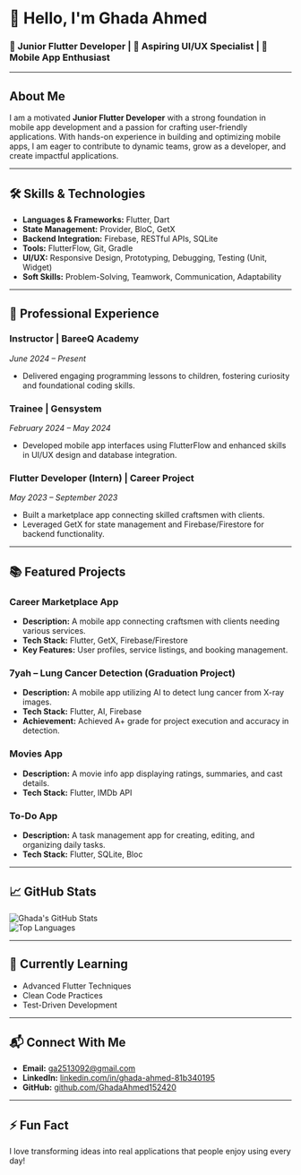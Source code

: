 # 👋 Hello, I'm Ghada Ahmed  

### 🌟 Junior Flutter Developer | 🎨 Aspiring UI/UX Specialist | 📱 Mobile App Enthusiast  

---

## About Me  

I am a motivated **Junior Flutter Developer** with a strong foundation in mobile app development and a passion for crafting user-friendly applications. With hands-on experience in building and optimizing mobile apps, I am eager to contribute to dynamic teams, grow as a developer, and create impactful applications.  

---

## 🛠 Skills & Technologies  

- **Languages & Frameworks:** Flutter, Dart  
- **State Management:** Provider, BloC, GetX  
- **Backend Integration:** Firebase, RESTful APIs, SQLite  
- **Tools:** FlutterFlow, Git, Gradle  
- **UI/UX:** Responsive Design, Prototyping, Debugging, Testing (Unit, Widget)  
- **Soft Skills:** Problem-Solving, Teamwork, Communication, Adaptability  

---

## 💼 Professional Experience  

### Instructor | BareeQ Academy  
*June 2024 – Present*  
- Delivered engaging programming lessons to children, fostering curiosity and foundational coding skills.  

### Trainee | Gensystem  
*February 2024 – May 2024*  
- Developed mobile app interfaces using FlutterFlow and enhanced skills in UI/UX design and database integration.  

### Flutter Developer (Intern) | Career Project  
*May 2023 – September 2023*  
- Built a marketplace app connecting skilled craftsmen with clients.  
- Leveraged GetX for state management and Firebase/Firestore for backend functionality.  

---

## 📚 Featured Projects  

### Career Marketplace App  
- **Description:** A mobile app connecting craftsmen with clients needing various services.  
- **Tech Stack:** Flutter, GetX, Firebase/Firestore  
- **Key Features:** User profiles, service listings, and booking management.  

### 7yah – Lung Cancer Detection (Graduation Project)  
- **Description:** A mobile app utilizing AI to detect lung cancer from X-ray images.  
- **Tech Stack:** Flutter, AI, Firebase  
- **Achievement:** Achieved A+ grade for project execution and accuracy in detection.  

### Movies App  
- **Description:** A movie info app displaying ratings, summaries, and cast details.  
- **Tech Stack:** Flutter, IMDb API  

### To-Do App  
- **Description:** A task management app for creating, editing, and organizing daily tasks.  
- **Tech Stack:** Flutter, SQLite, Bloc  

---

## 📈 GitHub Stats  

![Ghada's GitHub Stats](https://github-readme-stats.vercel.app/api?username=GhadaAhmed152420&show_icons=true&theme=radical)  
![Top Languages](https://github-readme-stats.vercel.app/api/top-langs/?username=GhadaAhmed152420&layout=compact&theme=radical)  

---

## 🌱 Currently Learning  

- Advanced Flutter Techniques  
- Clean Code Practices  
- Test-Driven Development  

---

## 📬 Connect With Me  

- **Email:** [ga2513092@gmail.com](mailto:ga2513092@gmail.com)  
- **LinkedIn:** [linkedin.com/in/ghada-ahmed-81b340195](https://www.linkedin.com/in/ghada-ahmed-81b340195)  
- **GitHub:** [github.com/GhadaAhmed152420](https://github.com/GhadaAhmed152420)  

---

## ⚡ Fun Fact  

I love transforming ideas into real applications that people enjoy using every day!  
